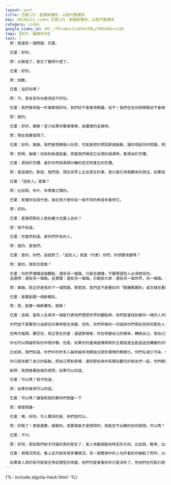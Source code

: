 ```yaml
---
layout: post
title: 巴夏125：創建新體系，以取代舊體系
key: 20180112_video_巴夏125：創建新體系，以取代舊體系
category: video
google_video_id: 1Mr_rfRlnNxolCadV6VZMLyYB9Ud65ncCAQ
tags: [影片｜編號系列]
text: |
  問：我還有一個問題，巴夏。

  巴夏：好的。

  問：太緊張了，我忘了要問什麼了。

  巴夏：好的。

  問：抱歉。

  巴夏：這好玩嗎？

  問：不。我肯定你也覺得這不好玩。

  巴夏：我們覺得每一件事都很好玩，我們從不會覺得無趣，從不！我們在任何時間都從不會做任何一件不好玩的事。你覺得這好玩嗎？

  問：是的。

  巴夏：好的，謝謝！至少如果你要做壞事，就盡情的去做吧。

  問：現在我要提問了。

  巴夏：好的，謝謝。我們是想開個小玩笑，可能會把你帶回那個振動，讓你想起你的問題。明白了嗎？

  問：對啊，謝謝！你談到負面能量，而當我們尋找它出現的根源時，都源自於恐懼。

  巴夏：源自於恐懼，基於你們與源頭分離的信念而產生的恐懼。

  問：是這樣的。那麼，我們說，現在世界上正在發生的事，我只是引用我聽來的說法，如果說，為了控制大眾，是出於貪婪與權力慾，而將這種信念輸入人類意識——即人人都只顧自己，每個人都是我的敵人，如果說一切都是被這些人控制的，而他們把這種意識輸入人類意識⋯⋯

  巴夏：「這些人」是誰？

  問：比如說，布什、布萊爾之類的。

  巴夏：我懂你在說什麼。我在努力使你從一個不同的角度來看待它。

  問：好的。

  巴夏：是誰把那些人放到權力位置上去的？

  問：我不知道。

  巴夏：你當然知道。是你們所有的人。

  問：是的，是我們。

  巴夏：是的，你們。這就對了。「這些人」就是（代表）你們。你想要改變嗎？

  問：是的。我該怎麼做？

  巴夏：向世界傳播這個觀點：還有另一條路。只是去傳播，不要期望別人必須相信你。
  去證明：還有另一條路。去實踐：還有另一條路。示範給大家：還有另一個世界，另一條路。事實上，並不是要去改變現有的體系，而是去創建新的體系。當舊體系崩潰時，將有一個新體系來取代它。

  問：謝謝。那正好是我的下一個問題。那麼說，我們並不是要如何「脫離舊體系」或怎樣在舊體系中找出路⋯⋯

  巴夏：是要創建一個新體系。

  問：恩，創建一個新體系。謝謝！

  巴夏：這樣，當有人在尋求一個能代表他們理想世界的觀點時，他們就會找到像你一樣的人共同創建了的新體系。當有足夠數量的人們找到了新體系，他們就會讓舊體系走開；而那些想要抓住舊體系的人，將會跟著舊體系一起走開。就是如此簡單！

  你們並不是要努力迫使任何事物發生改變，否則，你們所做的一切就與你們現在抱怨的那些人一樣，使用了同樣的策略手段。所以，去做一個與眾不同的人，以不同的行為方式去創造不同的事物。這樣，你就會為新觀念提供基礎，人們會受到新觀念吸引並能夠繼續發展它，某種意義上講，新觀念的發展將最終取代舊體系。

  但再次強調，要記住，真正發生的是：通過那樣做，你在改變自己的頻率，轉換自己，使自己穿梭於一系列平行實相之間，越來越接近於你偏好的平行實相，直到某一天，你會發現你已身處那個實相中了。

  你也可以跨越所有的中間步驟，但是，如果你的靈魂選擇探索的主題就是去創造這些轉變的步驟，那麼你就不會跨越它，你會經歷這些步驟。但不管怎樣，你所做的仍然是平行實相間的轉換，你並沒有在改變已經存在的實相，那個實相仍然在那裡，那個實相「仍然」在那裡。

  比如說，我們知道，你們中的許多人越來越多地開始注意到環境的無害化。你們在減少污染，你們在尋找替代能源，這很好。但是那個被嚴重污染的世界依舊存在著，那個被污染的地球依舊存在，你並沒有改變什麼，只是，你已經在你之內創造出一種新的振動，使你轉換到一個與尋找無污染的替代能源這個觀點更加一致的新世界中，而那個世界早已存在了！

  你只是改變了自己的振動，把自己帶到那裡，連同那些與你有類似觀念的朋友們一起，你們都同意轉換到那個新實相，因為那是你們偏好的。但那個舊地球仍然在那裡，它一直都存在著，你朝向的那個新地球也存在著。它們都同時存在著！是你在轉換自己的頻率，你在改變著自己。懂了嗎？謝謝

  新問：我想接著前面的提問，如果可以的話。

  巴夏：可以嗎？我不知道。

  問：如果你覺得可以的話。

  巴夏：可以嗎？讓我和我的夥伴們商量一下

  問：慢慢商量~

  巴夏：噢，好的。令人驚訝的是，他們說可以。

  問：好極了！真是震驚，謝謝你。其實我剛才是想問你，我能否不出聲的向你提問。可以嗎？

  巴夏：不行。

  問：好吧，假如我們剛才討論的真的發生了，某人改變振動向特定的方向，比如說，戰爭。比如說，我們中有一個人，轉換進入一個平行實相，在那裡沒有戰爭那麼，對於認識這個人的其他人，看起來發生了什麼？

  巴夏：視情況而定。看上去可能有很多種情況。另一個實相中的人也許看到你被殺了而你，以你的視角看到的就只是，也許由於某個無法解釋的原因每個人都突然停止了戰爭，你可以有任意種方式來感知到這種轉換。這取決於感知者需要看到什麼，來使他們能夠理解。

  如果某人真的有可能發生特定類型的改變，他們可能會看到你只是消失了。但他們也可能只是看到你被殺了，或者只是轉身發現你不見了，卻不知道你去哪裡了，還以為你隨便走開了。其間的任何情況，都取決於感知者需要看到什麼。明白了嗎？
---
```


{%- include algolia-hack.html -%}
